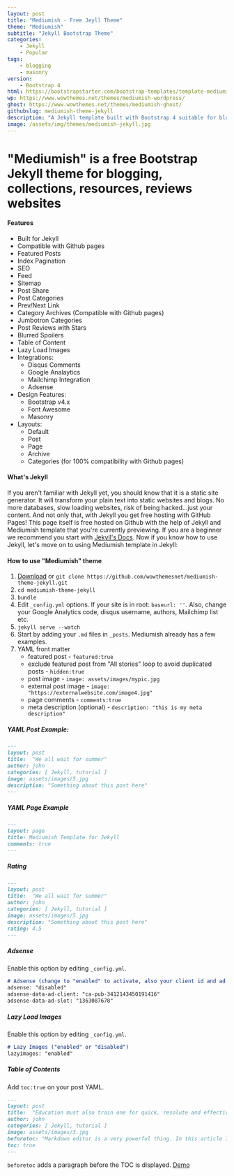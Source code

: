 ```yaml
---
layout: post
title: "Mediumish - Free Jeyll Theme"
theme: "Mediumish"
subtitle: "Jekyll Bootstrap Theme"          
categories:
    - Jekyll
    - Popular
tags:
    - blogging
    - masonry
version:
    - Bootstrap 4
html: https://bootstrapstarter.com/bootstrap-templates/template-mediumish-bootstrap-html/
wp: https://www.wowthemes.net/themes/mediumish-wordpress/
ghost: https://www.wowthemes.net/themes/mediumish-ghost/
githubslug: mediumish-theme-jekyll
description: "A Jekyll template built with Bootstrap 4 suitable for bloggers. Highly inspired by Medium's website layout."
image: /assets/img/themes/mediumish-jekyll.jpg
---
```


# "Mediumish" is a free Bootstrap Jekyll theme for blogging, collections, resources, reviews websites

#### Features

*   Built for Jekyll
*   Compatible with Github pages
*   Featured Posts
*   Index Pagination
*   SEO
*   Feed
*   Sitemap
*   Post Share
*   Post Categories
*   Prev/Next Link
*   Category Archives (Compatible with Github pages)
*   Jumbotron Categories
*   Post Reviews with Stars
*   Blurred Spoilers
*   Table of Content
*   Lazy Load Images
*   Integrations:
    *   Disqus Comments
    *   Google Analaytics
    *   Mailchimp Integration
    *   Adsense
*   Design Features:
    *   Bootstrap v4.x
    *   Font Awesome
    *   Masonry
*   Layouts:
    *   Default
    *   Post
    *   Page
    *   Archive
    *   Categories (for 100% compatibility with Github pages)

#### What's Jekyll

If you aren't familiar with Jekyll yet, you should know that it is a static site generator. It will transform your plain text into static websites and blogs. No more databases, slow loading websites, risk of being hacked...just your content. And not only that, with Jekyll you get free hosting with GitHub Pages! This page itself is free hosted on Github with the help of Jekyll and Mediumish template that you're currently previewing. If you are a beginner we recommend you start with [Jekyll's Docs](https://jekyllrb.com/docs/installation/). Now if you know how to use Jekyll, let's move on to using Mediumish template in Jekyll:

#### How to use "Mediumish" theme

1.  [Download](https://github.com/wowthemesnet/mediumish-theme-jekyll/archive/master.zip) or `git clone https://github.com/wowthemesnet/mediumish-theme-jekyll.git`
2.  `cd mediumish-theme-jekyll`
3.  `bundle`
4.  Edit `_config.yml` options. If your site is in root: `baseurl: ''`. Also, change your Google Analytics code, disqus username, authors, Mailchimp list etc.
5.  `jekyll serve --watch`
6.  Start by adding your `.md` files in `_posts`. Mediumish already has a few examples.
7.  YAML front matter
    *   featured post - `featured:true`
    *   exclude featured post from "All stories" loop to avoid duplicated posts - `hidden:true`
    *   post image - `image: assets/images/mypic.jpg`
    *   external post image - `image: "https://externalwebsite.com/image4.jpg"`
    *   page comments - `comments:true`
    *   meta description (optional) - `description: "this is my meta description"`

##### YAML Post Example:

```markdown
---
layout: post
title:  "We all wait for summer"
author: john
categories: [ Jekyll, tutorial ]
image: assets/images/5.jpg
description: "Something about this post here"
---
```

##### YAML Page Example

```markdown
---
layout: page
title: Mediumish Template for Jekyll
comments: true
---
```

##### Rating

```markdown
---
layout: post
title:  "We all wait for summer"
author: john
categories: [ Jekyll, tutorial ]
image: assets/images/5.jpg
description: "Something about this post here"
rating: 4.5
---
```

##### Adsense

Enable this option by editing `_config.yml`. 

```markdown
# Adsense (change to "enabled" to activate, also your client id and ad slot. Create a new ad unit from your Adsense account to get the slot.)
adsense: "disabled"
adsense-data-ad-client: "ca-pub-3412143450191416"
adsense-data-ad-slot: "1363087678"
```

##### Lazy Load Images

Enable this option by editing  `_config.yml`. 

```markdown
# Lazy Images ("enabled" or "disabled")
lazyimages: "enabled"
```

##### Table of Contents

Add `toc:true` on your post YAML.

```markdown
---
layout: post
title:  "Education must also train one for quick, resolute and effective thinking."
author: john
categories: [ Jekyll, tutorial ]
image: assets/images/3.jpg
beforetoc: "Markdown editor is a very powerful thing. In this article I'm going to show you what you can actually do with it, some tricks and tips while editing your post."
toc: true
---
```

`beforetoc` adds a paragraph before the TOC is displayed. [Demo](https://wowthemesnet.github.io/mediumish-theme-jekyll/education/)
